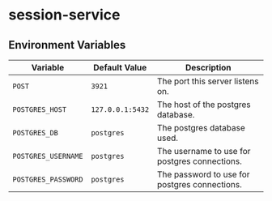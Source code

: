 # session-service

## Environment Variables

| Variable | Default Value | Description |
| -------- | ------------- | ----------- |
| `POST` | `3921` | The port this server listens on. |
| `POSTGRES_HOST` | `127.0.0.1:5432` | The host of the postgres database. |
| `POSTGRES_DB` | `postgres` | The postgres database used. |
| `POSTGRES_USERNAME` | `postgres` | The username to use for postgres connections. |
| `POSTGRES_PASSWORD` | `postgres` | The password to use for postgres connections. |
